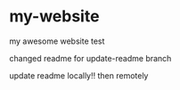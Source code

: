 # my-website
my awesome website test

changed readme for update-readme branch

update readme locally!! then remotely
